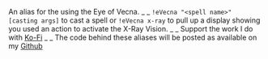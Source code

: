 An alias for the using the Eye of Vecna.
_ _
`!eVecna "<spell name>" [casting args]` to cast a spell or
`!eVecna x-ray` to pull up a display showing you used an action to activate the X-Ray Vision.
_ _
Support the work I do with [Ko-Fi](https://ko-fi.com/thereverendb)
_ _
The code behind these aliases will be posted as available on my  [Github](https://github.com/TheReverendB/avrae-aliases)